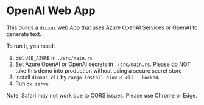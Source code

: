 # OpenAI Web App

This builds a `dioxus` web App that uses Azure OpenAI Services or OpenAI to generate text.

To run it, you need:
1. Set `USE_AZURE` in `./src/main.rs`
2. Set Azure OpenAI or OpenAI secrets in `./src/main.rs`. Please do NOT take this demo into production without using a secure secret store
3. Install `dioxus-cli` by `cargo install dioxus-cli --locked`.
4. Run `dx serve`

Note: Safari may not work due to CORS issues. Please use Chrome or Edge.
